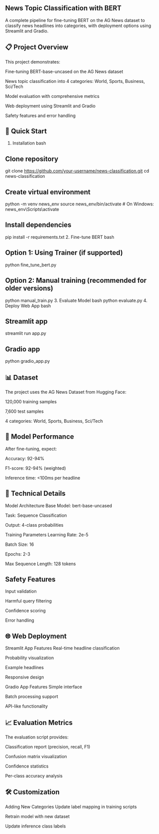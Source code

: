 ## News Topic Classification with BERT
A complete pipeline for fine-tuning BERT on the AG News dataset to classify news headlines into categories, with deployment options using Streamlit and Gradio.

## 📋 Project Overview
This project demonstrates:

Fine-tuning BERT-base-uncased on the AG News dataset

News topic classification into 4 categories: World, Sports, Business, Sci/Tech

Model evaluation with comprehensive metrics

Web deployment using Streamlit and Gradio

Safety features and error handling

## 🚀 Quick Start
1. Installation
bash
## Clone repository
git clone https://github.com/your-username/news-classification.git
cd news-classification

## Create virtual environment
python -m venv news_env
source news_env/bin/activate  # On Windows: news_env\Scripts\activate

## Install dependencies
pip install -r requirements.txt
2. Fine-tune BERT
bash
## Option 1: Using Trainer (if supported)
python fine_tune_bert.py

## Option 2: Manual training (recommended for older versions)
python manual_train.py
3. Evaluate Model
bash
python evaluate.py
4. Deploy Web App
bash
## Streamlit app
streamlit run app.py

## Gradio app
python gradio_app.py
## 📊 Dataset
The project uses the AG News Dataset from Hugging Face:

120,000 training samples

7,600 test samples

4 categories: World, Sports, Business, Sci/Tech

## 🎯 Model Performance
After fine-tuning, expect:

Accuracy: 92-94%

F1-score: 92-94% (weighted)

Inference time: <100ms per headline

## 🔧 Technical Details
Model Architecture
Base Model: bert-base-uncased

Task: Sequence Classification

Output: 4-class probabilities

Training Parameters
Learning Rate: 2e-5

Batch Size: 16

Epochs: 2-3

Max Sequence Length: 128 tokens

## Safety Features
Input validation

Harmful query filtering

Confidence scoring

Error handling

## 🌐 Web Deployment
Streamlit App Features
Real-time headline classification

Probability visualization

Example headlines

Responsive design

Gradio App Features
Simple interface

Batch processing support

API-like functionality

## 📈 Evaluation Metrics
The evaluation script provides:

Classification report (precision, recall, F1)

Confusion matrix visualization

Confidence statistics

Per-class accuracy analysis

## 🛠️ Customization
Adding New Categories
Update label mapping in training scripts

Retrain model with new dataset

Update inference class labels

